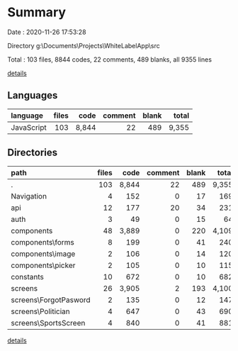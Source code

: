 # Summary

Date : 2020-11-26 17:53:28

Directory g:\Documents\Projects\WhiteLabelApp\src

Total : 103 files,  8844 codes, 22 comments, 489 blanks, all 9355 lines

[details](details.md)

## Languages
| language | files | code | comment | blank | total |
| :--- | ---: | ---: | ---: | ---: | ---: |
| JavaScript | 103 | 8,844 | 22 | 489 | 9,355 |

## Directories
| path | files | code | comment | blank | total |
| :--- | ---: | ---: | ---: | ---: | ---: |
| . | 103 | 8,844 | 22 | 489 | 9,355 |
| Navigation | 4 | 152 | 0 | 17 | 169 |
| api | 12 | 177 | 20 | 34 | 231 |
| auth | 3 | 49 | 0 | 15 | 64 |
| components | 48 | 3,889 | 0 | 220 | 4,109 |
| components\forms | 8 | 199 | 0 | 41 | 240 |
| components\image | 2 | 106 | 0 | 14 | 120 |
| components\picker | 2 | 105 | 0 | 10 | 115 |
| constants | 10 | 672 | 0 | 10 | 682 |
| screens | 26 | 3,905 | 2 | 193 | 4,100 |
| screens\ForgotPasword | 2 | 135 | 0 | 12 | 147 |
| screens\Politician | 4 | 647 | 0 | 43 | 690 |
| screens\SportsScreen | 4 | 840 | 0 | 41 | 881 |

[details](details.md)